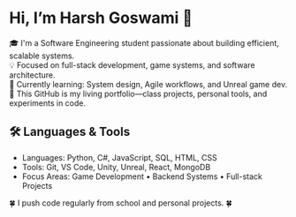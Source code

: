 # Hi, I’m Harsh Goswami 👋

🎓 I'm a Software Engineering student passionate about building efficient, scalable systems.  
💡 Focused on full-stack development, game systems, and software architecture.  
🧠 Currently learning: System design, Agile workflows, and Unreal game dev.  
📁 This GitHub is my living portfolio—class projects, personal tools, and experiments in code.

## 🛠️ Languages & Tools
- Languages: Python, C#, JavaScript, SQL, HTML, CSS
- Tools: Git, VS Code, Unity, Unreal, React, MongoDB
- Focus Areas: Game Development • Backend Systems • Full-stack Projects

🍀 I push code regularly from school and personal projects. 🍀
